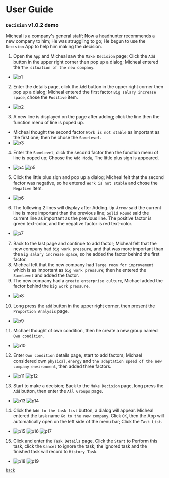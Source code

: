 User Guide
==========

### `Decision` v1.0.2 demo

Micheal is a company's general staff; Now a headhunter recommends a new company to him; He was struggling to go; He begun to use the `Decision` App to help him making the decision.

1. Open the `App` and Micheal saw the `Make Decision` page; Click the `Add` button in the upper right corner then pop up a dialog; Micheal entered the `The situation of the new company`.
  - ![p1][1]
2. Enter the details page, click the `Add` button in the upper right corner then pop up a dialog; Micheal entered the first factor `Big salary increase space`, chose the `Positive` item.
  - ![p2][2]
3. A new line is displayed on the page after adding; click the line then the function menu of line is poped up.
  - Micheal thought the second factor `Work is not stable` as important as the first one; then he chose the `SameLevel`.
  - ![p3][3]
4. Enter the `SameLevel`, click the second factor then the function menu of line is poped up; Choose the `Add Mode`, The little plus sign is appeared.
  - ![p4][4] ![p5][5]
5. Click the little plus sign and pop up a dialog; Micheal felt that the second factor was negative, so he entered `Work is not stable` and chose the `Negative` item.
  - ![p6][6]
6. The following 2 lines will display after Adding. `Up Arrow` said the current line is more important than the previous line; `Solid Round` said the current line as important as the previous line. The positive factor is green text-color, and the negative factor is red text-color.
  - ![p7][7]
7. Back to the last page and continue to add factor; Micheal felt that the new company had `big work pressure`, and that was more important than the `Big salary increase space`, so he added the factor behind the first factor.
8. Micheal felt that the new company had `large room for improvement` which is as important as `big work pressure`; then he entered the `SameLevel` and added the factor.
9. The new company had a `greate enterprise culture`, Michael added the factor behind the `big work pressure`.
  - ![p8][8]
10. Long press the `add` button in the upper right corner, then present the `Proportion Analysis` page.
  - ![p9][9]
11. Michael thought of own condition, then he create a new group named `Own condition`.
  - ![p10][10]
12. Enter `Own condition` details page, start to add factors; Michael considered own `physical`, `energy` and `the adaptation speed of the new company environment`, then added three factors.
  - ![p11][11] ![p12][12]
13. Start to make a decision; Back to the `Make Decision` page, long press the `Add` button, then enter the `All Groups` page.
  - ![p13][13] ![p14][14]
14. Click the `Add to the task list` button, a dialog will appear. Micheal entered the task name `Go to the new company`. Click `OK`, then the App will automatically open on the left side of the menu bar; Click the `Task List`.
  - ![p15][15] ![p16][16] ![p17][17]
15. Click and enter the `Task Details` page. Click the `Start` to Perform this task, click the `Cancel` to ignore the task; the ignored task and the finished task will record to `History Task`.
  - ![p18][18] ![p19][19]



[1]: http://quickstart.mingminy.com/make_decisions/img/en/p1.png "Enter the group name"
[2]: http://quickstart.mingminy.com/make_decisions/img/en/p2.png "Enter the factor"
[3]: http://quickstart.mingminy.com/make_decisions/img/en/p3.png "Function menu"
[4]: http://quickstart.mingminy.com/make_decisions/img/en/p4.png "Function menu"
[5]: http://quickstart.mingminy.com/make_decisions/img/en/p5.png "Add mode"
[6]: http://quickstart.mingminy.com/make_decisions/img/en/p6.png "Enter the factor"
[7]: http://quickstart.mingminy.com/make_decisions/img/en/p7.png "Same level"
[8]: http://quickstart.mingminy.com/make_decisions/img/en/p8.png "Rendering"
[9]: http://quickstart.mingminy.com/make_decisions/img/en/p9.png "Proportion Analysis"
[10]: http://quickstart.mingminy.com/make_decisions/img/en/p10.png "Rendering"
[11]: http://quickstart.mingminy.com/make_decisions/img/en/p11.png "Rendering"
[12]: http://quickstart.mingminy.com/make_decisions/img/en/p12.png "Rendering"
[13]: http://quickstart.mingminy.com/make_decisions/img/en/p13.png "Detailed Description"
[14]: http://quickstart.mingminy.com/make_decisions/img/en/p14.png "Rendering"
[15]: http://quickstart.mingminy.com/make_decisions/img/en/p15.png "Rendering"
[16]: http://quickstart.mingminy.com/make_decisions/img/en/p16.png "Detailed Description"
[17]: http://quickstart.mingminy.com/make_decisions/img/en/p17.png "Detailed Description"
[18]: http://quickstart.mingminy.com/make_decisions/img/en/p18.png "Detailed Description"
[19]: http://quickstart.mingminy.com/make_decisions/img/en/p19.png "Rendering"



[`back`](https://github.com/mmy812/MakeDecisions/blob/master/README.md)
